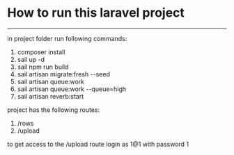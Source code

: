 <h1>How to run this laravel project</h1>
<hr>
<p>in project folder run following commands:</p>
<ol>
    <li>composer install</li>
    <li>sail up -d</li>
    <li>sail npm run build</li>
    <li>sail artisan migrate:fresh --seed</li>
    <li>sail artisan queue:work</li>
    <li>sail artisan queue:work --queue=high</li>
    <li>sail artisan reverb:start</li>
</ol>
<p>project has the following routes:</p>
<ol>
    <li>/rows</li>
    <li>/upload</li>
</ol>
<p>to get access to the /upload route login as 1@1 with password 1</p>
